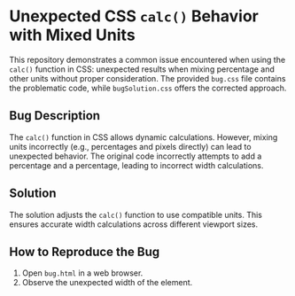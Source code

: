 # Unexpected CSS `calc()` Behavior with Mixed Units

This repository demonstrates a common issue encountered when using the `calc()` function in CSS: unexpected results when mixing percentage and other units without proper consideration.  The provided `bug.css` file contains the problematic code, while `bugSolution.css` offers the corrected approach.

## Bug Description
The `calc()` function in CSS allows dynamic calculations. However, mixing units incorrectly (e.g., percentages and pixels directly) can lead to unexpected behavior. The original code incorrectly attempts to add a percentage and a percentage, leading to incorrect width calculations.

## Solution
The solution adjusts the `calc()` function to use compatible units.  This ensures accurate width calculations across different viewport sizes.

## How to Reproduce the Bug
1. Open `bug.html` in a web browser.
2. Observe the unexpected width of the element.